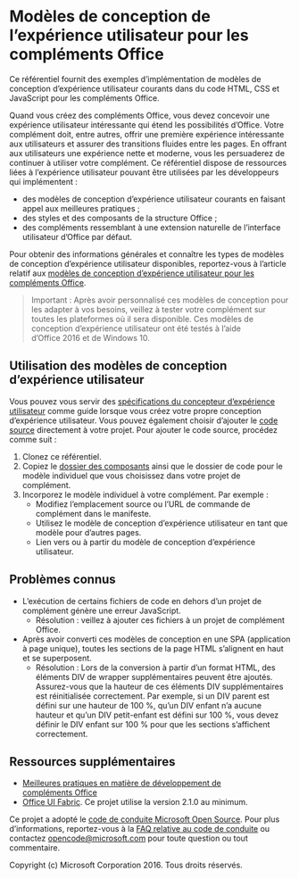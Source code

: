 # <a name="ux-design-patterns-for-office-add-ins"></a>Modèles de conception de l’expérience utilisateur pour les compléments Office 

Ce référentiel fournit des exemples d’implémentation de modèles de conception d’expérience utilisateur courants dans du code HTML, CSS et JavaScript pour les compléments Office.

Quand vous créez des compléments Office, vous devez concevoir une expérience utilisateur intéressante qui étend les possibilités d’Office. Votre complément doit, entre autres, offrir une première expérience intéressante aux utilisateurs et assurer des transitions fluides entre les pages. En offrant aux utilisateurs une expérience nette et moderne, vous les persuaderez de continuer à utiliser votre complément. Ce référentiel dispose de ressources liées à l’expérience utilisateur pouvant être utilisées par les développeurs qui implémentent :

* des modèles de conception d’expérience utilisateur courants en faisant appel aux meilleures pratiques ;
* des styles et des composants de la structure Office ;
* des compléments ressemblant à une extension naturelle de l’interface utilisateur d’Office par défaut. 

Pour obtenir des informations générales et connaître les types de modèles de conception d’expérience utilisateur disponibles, reportez-vous à l’article relatif aux [modèles de conception d’expérience utilisateur pour les compléments Office](https://dev.office.com/docs/add-ins/design/ux-design-patterns).

> Important : Après avoir personnalisé ces modèles de conception pour les adapter à vos besoins, veillez à tester votre complément sur toutes les plateformes où il sera disponible. Ces modèles de conception d’expérience utilisateur ont été testés à l’aide d’Office 2016 et de Windows 10.

## <a name="using-the-ux-design-patterns"></a>Utilisation des modèles de conception d’expérience utilisateur

Vous pouvez vous servir des [spécifications du concepteur d’expérience utilisateur](https://github.com/OfficeDev/Office-Add-in-UX-Design-Patterns) comme guide lorsque vous créez votre propre conception d’expérience utilisateur. Vous pouvez également choisir d’ajouter le [code source](https://github.com/OfficeDev/Office-Add-in-UX-Design-Patterns-Code/tree/master/templates) directement à votre projet. Pour ajouter le code source, procédez comme suit :

1. Clonez ce référentiel. 
2. Copiez le [dossier des composants](https://github.com/OfficeDev/Office-Add-in-UX-Design-Pattern-Code/tree/master/assets) ainsi que le dossier de code pour le modèle individuel que vous choisissez dans votre projet de complément.  
3. Incorporez le modèle individuel à votre complément. Par exemple :
    - Modifiez l’emplacement source ou l’URL de commande de complément dans le manifeste.
    - Utilisez le modèle de conception d’expérience utilisateur en tant que modèle pour d’autres pages.
    - Lien vers ou à partir du modèle de conception d’expérience utilisateur.

## <a name="known-issues"></a>Problèmes connus

* L’exécution de certains fichiers de code en dehors d’un projet de complément génère une erreur JavaScript. 
    * Résolution : veillez à ajouter ces fichiers à un projet de complément Office. 
* Après avoir converti ces modèles de conception en une SPA (application à page unique), toutes les sections de la page HTML s’alignent en haut et se superposent. 
    * Résolution : Lors de la conversion à partir d’un format HTML, des éléments DIV de wrapper supplémentaires peuvent être ajoutés. Assurez-vous que la hauteur de ces éléments DIV supplémentaires est réinitialisée correctement. Par exemple, si un DIV parent est défini sur une hauteur de 100 %, qu’un DIV enfant n’a aucune hauteur et qu’un DIV petit-enfant est défini sur 100 %, vous devez définir le DIV enfant sur 100 % pour que les sections s’affichent correctement.    
    
## <a name="additional-resources"></a>Ressources supplémentaires

* [Meilleures pratiques en matière de développement de compléments Office](https://dev.office.com/docs/add-ins/overview/add-in-development-best-practices)
* [Office UI Fabric](http://dev.office.com/fabric/). Ce projet utilise la version 2.1.0 au minimum.

Ce projet a adopté le [code de conduite Microsoft Open Source](https://opensource.microsoft.com/codeofconduct/). Pour plus d’informations, reportez-vous à la [FAQ relative au code de conduite](https://opensource.microsoft.com/codeofconduct/faq/) ou contactez [opencode@microsoft.com](mailto:opencode@microsoft.com) pour toute question ou tout commentaire.

Copyright (c) Microsoft Corporation 2016. Tous droits réservés.


